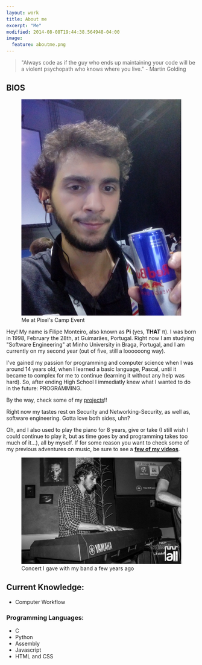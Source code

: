 ```yaml
---
layout: work
title: About me
excerpt: "Me"
modified: 2014-08-08T19:44:38.564948-04:00
image:
  feature: aboutme.png
---
```


> "Always code as if the guy who ends up maintaining your code will be a violent psychopath who knows where you live."   - Martin Golding


## BIOS

<figure>
	<img src="/images/myself.jpg" alt="image">
	<figcaption>Me at Pixel's Camp Event</figcaption>
</figure>

Hey!
My name is Filipe Monteiro, also known as **Pi** (yes, **THAT** π). I was born in 1998, February the 28th, at Guimarães, Portugal. Right now I am studying "Software Engineering" at Minho University in Braga, Portugal, and I am currently on my second year (out of five, still  a loooooong way).

I've gained my passion for programming and computer science when I was around 14 years old, when I learned a basic language, Pascal, until it became to complex for me to continue (learning it without any help was hard). So, after ending High School I immediatly knew what I wanted to do in the future: PROGRAMMING.

By the way, check some of my [projects](https://github.com/pimonteiro?tab=repositories)!!




Right now my tastes rest on Security and Networking-Security, as well as, software engineering. Gotta love both sides, uhn?

Oh, and I also used to play the piano for 8 years, give or take (I still wish I could continue to play it, but as time goes by and programming takes too much of it...), all by myself. If for some reason you want to check some of my previous adventures on music, be sure to see a [**few of my videos**](https://www.youtube.com/user/Pimonteiro1/videos/).

<figure>
	<img src="/images/meme.jpg" alt="image">
	<figcaption>Concert I gave with my band a few years ago</figcaption>
</figure>

## Current Knowledge:

* Computer Workflow

### Programming Languages:

* C
* Python
* Assembly
* Javascript
* HTML and CSS

<!-- [^1]: Example: *domain.com/category-name/post-title* -->
